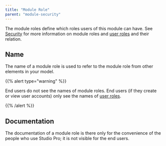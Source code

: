 ```yaml
---
title: "Module Role"
parent: "module-security"
---
```



The module roles define which roles users of this module can have. See [Security](security) for more information on module roles and [user roles](user-roles) and their relation.

## Name

The name of a module role is used to refer to the module role from other elements in your model.

{{% alert type="warning" %}}

End users do not see the names of module roles. End users (if they create or view user accounts) only see the names of [user roles](user-roles).

{{% /alert %}}

## Documentation

The documentation of a module role is there only for the convenience of the people who use Studio Pro; it is not visible for the end users.
